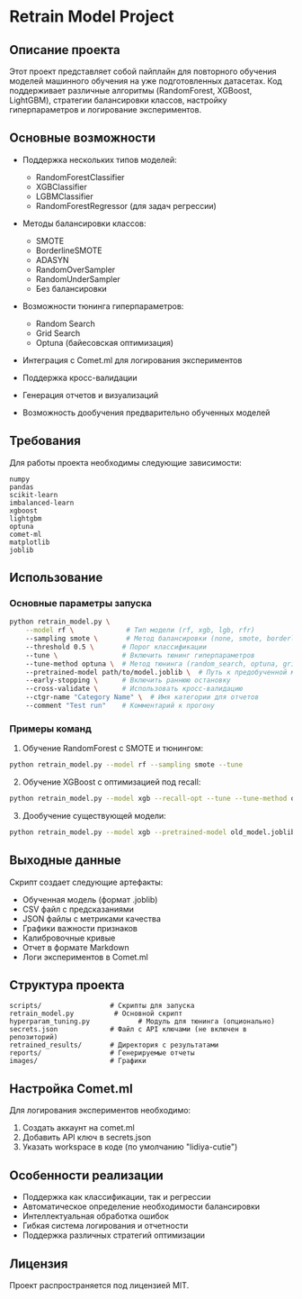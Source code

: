 # Retrain Model Project

## Описание проекта

Этот проект представляет собой пайплайн для повторного обучения моделей машинного обучения на уже подготовленных датасетах. Код поддерживает различные алгоритмы (RandomForest, XGBoost, LightGBM), стратегии балансировки классов, настройку гиперпараметров и логирование экспериментов.

## Основные возможности

- Поддержка нескольких типов моделей:
  - RandomForestClassifier
  - XGBClassifier
  - LGBMClassifier
  - RandomForestRegressor (для задач регрессии)
  
- Методы балансировки классов:
  - SMOTE
  - BorderlineSMOTE
  - ADASYN
  - RandomOverSampler
  - RandomUnderSampler
  - Без балансировки

- Возможности тюнинга гиперпараметров:
  - Random Search
  - Grid Search
  - Optuna (байесовская оптимизация)
  
- Интеграция с Comet.ml для логирования экспериментов
- Поддержка кросс-валидации
- Генерация отчетов и визуализаций
- Возможность дообучения предварительно обученных моделей

## Требования

Для работы проекта необходимы следующие зависимости:

```
numpy
pandas
scikit-learn
imbalanced-learn
xgboost
lightgbm
optuna
comet-ml
matplotlib
joblib
```

## Использование

### Основные параметры запуска

```bash
python retrain_model.py \
    --model rf \             # Тип модели (rf, xgb, lgb, rfr)
    --sampling smote \       # Метод балансировки (none, smote, borderline и др.)
    --threshold 0.5 \       # Порог классификации
    --tune \                # Включить тюнинг гиперпараметров
    --tune-method optuna \  # Метод тюнинга (random_search, optuna, grid_search)
    --pretrained-model path/to/model.joblib \  # Путь к предобученной модели
    --early-stopping \      # Включить раннюю остановку
    --cross-validate \      # Использовать кросс-валидацию
    --ctgr-name "Category Name" \  # Имя категории для отчетов
    --comment "Test run"    # Комментарий к прогону
```

### Примеры команд

1. Обучение RandomForest с SMOTE и тюнингом:
```bash
python retrain_model.py --model rf --sampling smote --tune
```

2. Обучение XGBoost с оптимизацией под recall:
```bash
python retrain_model.py --model xgb --recall-opt --tune --tune-method optuna
```

3. Дообучение существующей модели:
```bash
python retrain_model.py --model xgb --pretrained-model old_model.joblib
```

## Выходные данные

Скрипт создает следующие артефакты:

- Обученная модель (формат .joblib)
- CSV файл с предсказаниями
- JSON файлы с метриками качества
- Графики важности признаков
- Калибровочные кривые
- Отчет в формате Markdown
- Логи экспериментов в Comet.ml

## Структура проекта

```
scripts/                 # Скрипты для запуска
retrain_model.py          # Основной скрипт
hyperparam_tuning.py            # Модуль для тюнинга (опционально)
secrets.json             # Файл с API ключами (не включен в репозиторий)
retrained_results/       # Директория с результатами
reports/                 # Генерируемые отчеты
images/                  # Графики
```

## Настройка Comet.ml

Для логирования экспериментов необходимо:
1. Создать аккаунт на comet.ml
2. Добавить API ключ в secrets.json
3. Указать workspace в коде (по умолчанию "lidiya-cutie")

## Особенности реализации

- Поддержка как классификации, так и регрессии
- Автоматическое определение необходимости балансировки
- Интеллектуальная обработка ошибок
- Гибкая система логирования и отчетности
- Поддержка различных стратегий оптимизации

## Лицензия

Проект распространяется под лицензией MIT.
